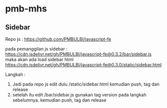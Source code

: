 # pmb-mhs

## Sidebar
Repo js : https://github.com/PMBULBI/javascript-fe

pada pemanggilan js sidebar :
https://cdn.jsdelivr.net/gh/PMBULBI/javascript-fe@0.3.2/bar/sidebar.js
maka akan ada load sidebar html
https://cdn.jsdelivr.net/gh/PMBULBI/javascript-fe@0.3.0/static/sidebar.html

Langkah :
1. Jadi pada repo js edit dulu /static/sidebar.html kemudian push, tag dan release  
2. setelah itu edit /bar/sidebar.js gunakan tag version pada langkah sebelumnya. kemudian push, tag dan release